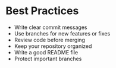 # Best Practices

- Write clear commit messages
- Use branches for new features or fixes
- Review code before merging
- Keep your repository organized
- Write a good README file
- Protect important branches
